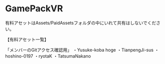 # GamePackVR


有料アセットはAssets/PaidAssetsフォルダの中にいれて共有はしないでください。

【有料アセット一覧】

「メンバーのGitアクセス確認用」
・Yusuke-koba hoge
・TianpengJi-sus
・hoshino-0197
・ryotaK
・TatsumaNakano

